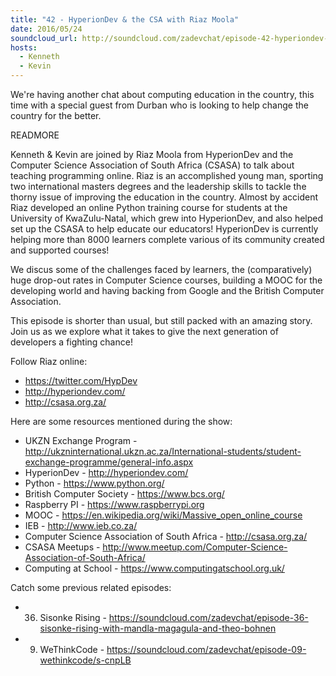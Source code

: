 ```yaml
---
title: "42 - HyperionDev & the CSA with Riaz Moola"
date: 2016/05/24
soundcloud_url: http://soundcloud.com/zadevchat/episode-42-hyperiondev-the-csa-with-riaz-moola
hosts:
  - Kenneth
  - Kevin
---
```


We're having another chat about computing education in the country, this time with a special guest from Durban who is looking to help change the country for the better.

READMORE

Kenneth & Kevin are joined by Riaz Moola from HyperionDev and the Computer Science Association of South Africa (CSASA) to talk about teaching programming online. Riaz is an accomplished young man, sporting two international masters degrees and the leadership skills to tackle the thorny issue of improving the education in the country. Almost by accident Riaz developed an online Python training course for students at the University of KwaZulu-Natal, which grew into HyperionDev, and also helped set up the CSASA to help educate our educators! HyperionDev is currently helping more than 8000 learners complete various of its community created and supported courses!

We discus some of the challenges faced by learners, the (comparatively) huge drop-out rates in Computer Science courses, building a MOOC for the developing world and having backing from Google and the British Computer Association.

This episode is shorter than usual, but still packed with an amazing story. Join us as we explore what it takes to give the next generation of developers a fighting chance!

Follow Riaz online:

- https://twitter.com/HypDev
- http://hyperiondev.com/
- http://csasa.org.za/

Here are some resources mentioned during the show:

* UKZN Exchange Program - http://ukzninternational.ukzn.ac.za/International-students/student-exchange-programme/general-info.aspx
* HyperionDev - http://hyperiondev.com/
* Python - https://www.python.org/
* British Computer Society - https://www.bcs.org/
* Raspberry PI - https://www.raspberrypi.org
* MOOC - https://en.wikipedia.org/wiki/Massive_open_online_course
* IEB - http://www.ieb.co.za/
* Computer Science Association of South Africa - http://csasa.org.za/
* CSASA Meetups - http://www.meetup.com/Computer-Science-Association-of-South-Africa/
* Computing at School - https://www.computingatschool.org.uk/

Catch some previous related episodes:

* 36. Sisonke Rising - https://soundcloud.com/zadevchat/episode-36-sisonke-rising-with-mandla-magagula-and-theo-bohnen
* 9. WeThinkCode - https://soundcloud.com/zadevchat/episode-09-wethinkcode/s-cnpLB
